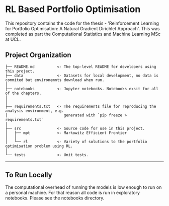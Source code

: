 RL Based Portfolio Optimisation
==============================

This repository contains the code for the thesis -
'Reinforcement Learning for Portfolio Optimisation: A Natural Gradient Dirichlet Approach'. This 
was completed as part the Computational Statistics and Machine Learning MSc at UCL.

Project Organization
------------

    ├── README.md          <- The top-level README for developers using this project.
    ├── data               <- Datasets for local development, no data is commited but environemnts download when run.
    │
    ├── notebooks          <- Jupyter notebooks. Notebooks exsit for all of the chapters.
    │                                               
    │
    ├── requirements.txt   <- The requirements file for reproducing the analysis environment, e.g.
    │                         generated with `pip freeze > requirements.txt`
    │
    ├── src                <- Source code for use in this project.
    │   ├── mpt            <- Markowitz Efficient Frontier
    │   │
    │   └── rl             <- Variety of solutions to the portfolio optimisation problem using RL.
    │ 
    └── tests              <- Unit tests.


--------

To Run Locally
------------

The computational overhead of running the models is low enough to run on a personal machine. For that reason 
all code is run in exploratory notebooks. Please see the notebooks directory.